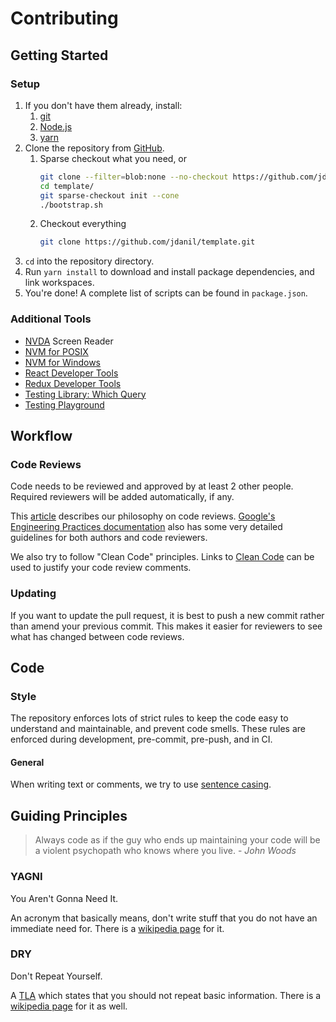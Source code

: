 # Contributing

## Getting Started

### Setup

1. If you don't have them already, install:
   1. [git](https://git-scm.com/)
   1. [Node.js](https://nodejs.org/)
   1. [yarn](https://yarnpkg.com/)
1. Clone the repository from [GitHub](https://github.com/jdanil/template).
   1. Sparse checkout what you need, or
      ```bash
      git clone --filter=blob:none --no-checkout https://github.com/jdanil/template.git
      cd template/
      git sparse-checkout init --cone
      ./bootstrap.sh
      ```
   1. Checkout everything
      ```bash
      git clone https://github.com/jdanil/template.git
      ```
1. `cd` into the repository directory.
1. Run `yarn install` to download and install package dependencies, and link workspaces.
1. You're done! A complete list of scripts can be found in `package.json`.

### Additional Tools

- [NVDA](https://www.nvaccess.org/download/) Screen Reader
- [NVM for POSIX](https://github.com/nvm-sh/nvm)
- [NVM for Windows](https://github.com/coreybutler/nvm-windows)
- [React Developer Tools](https://chrome.google.com/webstore/detail/react-developer-tools/fmkadmapgofadopljbjfkapdkoienihi?hl=en)
- [Redux Developer Tools](https://chrome.google.com/webstore/detail/redux-devtools/lmhkpmbekcpmknklioeibfkpmmfibljd?hl=en)
- [Testing Library: Which Query](https://chrome.google.com/webstore/detail/testing-library-which-que/olmmagdolfehlpjmbkmondggbebeimoh)
- [Testing Playground](https://chrome.google.com/webstore/detail/testing-playground/hejbmebodbijjdhflfknehhcgaklhano)

## Workflow

### Code Reviews

Code needs to be reviewed and approved by at least 2 other people.
Required reviewers will be added automatically, if any.

This [article](https://medium.com/palantir/code-review-best-practices-19e02780015f) describes our philosophy on code reviews.
[Google's Engineering Practices documentation](https://google.github.io/eng-practices/review/) also has some very detailed guidelines for both authors and code reviewers.

We also try to follow "Clean Code" principles.
Links to [Clean Code](https://moderatemisbehaviour.github.io/clean-code-smells-and-heuristics/) can be used to justify your code review comments.

### Updating

If you want to update the pull request, it is best to push a new commit rather than amend your previous commit.
This makes it easier for reviewers to see what has changed between code reviews.

## Code

### Style

The repository enforces lots of strict rules to keep the code easy to understand and maintainable, and prevent code smells.
These rules are enforced during development, pre-commit, pre-push, and in CI.

#### General

When writing text or comments, we try to use [sentence casing](https://en.wiktionary.org/wiki/sentence_case).

## Guiding Principles

> Always code as if the guy who ends up maintaining your code will be a violent psychopath who knows where you live. - <cite>John Woods</cite>

### YAGNI

You Aren't Gonna Need It.

An acronym that basically means, don't write stuff that you do not have an immediate need for.
There is a [wikipedia page](https://en.wikipedia.org/wiki/You_aren%27t_gonna_need_it) for it.

### DRY

Don't Repeat Yourself.

A [TLA](https://en.wikipedia.org/wiki/Three-letter_acronym) which states that you should not repeat basic information.
There is a [wikipedia page](https://en.wikipedia.org/wiki/Don%27t_repeat_yourself) for it as well.
